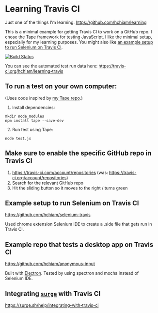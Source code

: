 # Learning Travis CI

Just one of the things I'm learning. https://github.com/hchiam/learning

This is a minimal example for getting Travis CI to work on a GitHub repo. I chose the [Tape](https://en.wikipedia.org/wiki/Tape_(JavaScript_testing_framework)) framework for testing JavaScript. I like the [minimal setup](https://raygun.com/blog/javascript-unit-testing-frameworks/), especially for my learning purposes. You might also like [an example setup to run Selenium on Travis CI](https://github.com/hchiam/selenium-travis).

[![Build Status](https://travis-ci.org/hchiam/learning-travis.svg?branch=master)](https://travis-ci.org/hchiam/learning-travis)

You can see the automated test run data here: https://travis-ci.org/hchiam/learning-travis

## To run a test on your own computer:

(Uses code inspired by [my Tape repo](https://github.com/hchiam/learning-tape).)

1. Install dependencies:
```
mkdir node_modules
npm install tape --save-dev
```
2. Run test using Tape:
```
node test.js
```

## Make sure to enable the specific GitHub repo in Travis CI

1. https://travis-ci.com/account/repositories (was: https://travis-ci.org/account/repositories)
2. Search for the relevant GitHub repo
3. Hit the sliding button so it moves to the right / turns green

## Example setup to run Selenium on Travis CI

https://github.com/hchiam/selenium-travis

Used chrome extension Selenium IDE to create a .side file that gets run in Travis CI.

## Example repo that tests a desktop app on Travis CI

https://github.com/hchiam/anonymous-input

Built with [Electron](https://github.com/hchiam/learning-electron). Tested by using spectron and mocha instead of Selenium IDE.

## Integrating [`surge`](https://github.com/hchiam/learning-surge) with Travis CI

https://surge.sh/help/integrating-with-travis-ci
